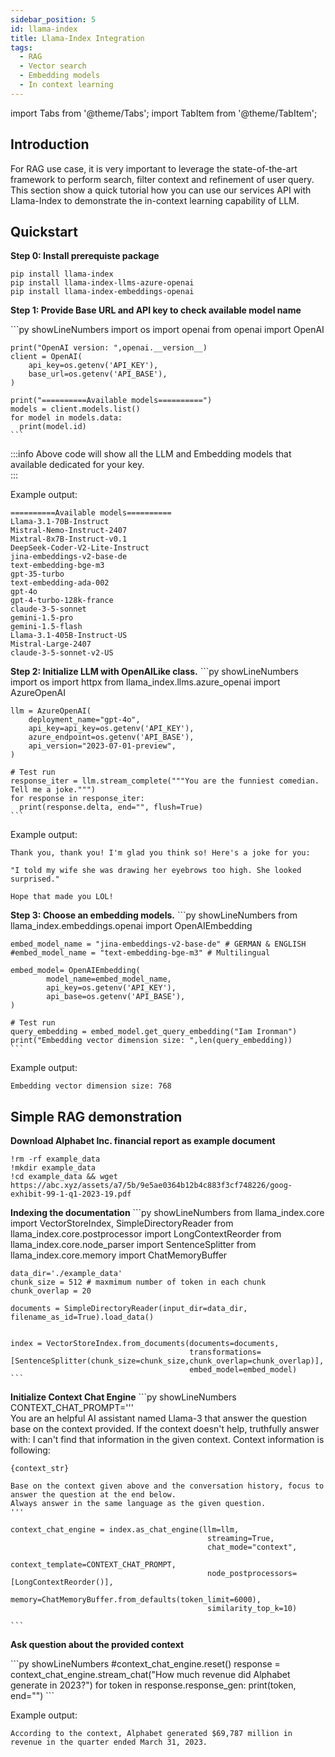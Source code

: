 ```yaml
---
sidebar_position: 5
id: llama-index
title: Llama-Index Integration
tags:
  - RAG
  - Vector search
  - Embedding models
  - In context learning
---
```

import Tabs from '@theme/Tabs';
import TabItem from '@theme/TabItem';

## Introduction
For RAG use case, it is very important to leverage the state-of-the-art framework to perform search, filter context
and refinement of user query. This section show a quick tutorial how you can use our services API with Llama-Index to demonstrate the in-context learning capability of LLM. 

## Quickstart

**Step 0: Install prerequiste package**
```
pip install llama-index
pip install llama-index-llms-azure-openai
pip install llama-index-embeddings-openai
```

**Step 1: Provide Base URL and API key to check available model name**

<Tabs>
  <TabItem value="py" label="Python" default>
    ```py showLineNumbers
    import os
    import openai
    from openai import OpenAI

    print("OpenAI version: ",openai.__version__)
    client = OpenAI(
        api_key=os.getenv('API_KEY'),
        base_url=os.getenv('API_BASE'),
    )

    print("==========Available models==========")
    models = client.models.list()
    for model in models.data:
      print(model.id)
    ```
  </TabItem>
</Tabs>

:::info
Above code will show all the LLM and Embedding models that available dedicated for your key.  
:::

Example output:

```
==========Available models==========
Llama-3.1-70B-Instruct
Mistral-Nemo-Instruct-2407
Mixtral-8x7B-Instruct-v0.1
DeepSeek-Coder-V2-Lite-Instruct
jina-embeddings-v2-base-de
text-embedding-bge-m3
gpt-35-turbo
text-embedding-ada-002
gpt-4o
gpt-4-turbo-128k-france
claude-3-5-sonnet
gemini-1.5-pro
gemini-1.5-flash
Llama-3.1-405B-Instruct-US
Mistral-Large-2407
claude-3-5-sonnet-v2-US
```

**Step 2: Initialize LLM with OpenAILike class.**
<Tabs>
  <TabItem value="py" label="Python" default>
    ```py showLineNumbers
    import os
    import httpx
    from llama_index.llms.azure_openai import AzureOpenAI

    llm = AzureOpenAI(
        deployment_name="gpt-4o",
        api_key=api_key=os.getenv('API_KEY'),
        azure_endpoint=os.getenv('API_BASE'),
        api_version="2023-07-01-preview",
    )
    
    # Test run
    response_iter = llm.stream_complete("""You are the funniest comedian. Tell me a joke.""")
    for response in response_iter:
      print(response.delta, end="", flush=True)
    ```
  </TabItem>
</Tabs>

Example output:

```
Thank you, thank you! I'm glad you think so! Here's a joke for you:

"I told my wife she was drawing her eyebrows too high. She looked surprised."

Hope that made you LOL!
```

**Step 3: Choose an embedding models.**
<Tabs>
  <TabItem value="py" label="Python" default>
    ```py showLineNumbers
    from llama_index.embeddings.openai import OpenAIEmbedding

    embed_model_name = "jina-embeddings-v2-base-de" # GERMAN & ENGLISH
    #embed_model_name = "text-embedding-bge-m3" # Multilingual

    embed_model= OpenAIEmbedding(
            model_name=embed_model_name,
            api_key=os.getenv('API_KEY'),
            api_base=os.getenv('API_BASE'),
    )

    # Test run
    query_embedding = embed_model.get_query_embedding("Iam Ironman")
    print("Embedding vector dimension size: ",len(query_embedding))
    ```
  </TabItem>
</Tabs>

Example output:

```
Embedding vector dimension size: 768
```

## Simple RAG demonstration

**Download Alphabet Inc. financial report as example document**

```
!rm -rf example_data
!mkdir example_data
!cd example_data && wget https://abc.xyz/assets/a7/5b/9e5ae0364b12b4c883f3cf748226/goog-exhibit-99-1-q1-2023-19.pdf
```

**Indexing the documentation**
<Tabs>
  <TabItem value="py" label="Python" default>
    ```py showLineNumbers
    from llama_index.core import VectorStoreIndex, SimpleDirectoryReader
    from llama_index.core.postprocessor import LongContextReorder
    from llama_index.core.node_parser import SentenceSplitter
    from llama_index.core.memory import ChatMemoryBuffer

    data_dir='./example_data'
    chunk_size = 512 # maxmimum number of token in each chunk
    chunk_overlap = 20 

    documents = SimpleDirectoryReader(input_dir=data_dir, filename_as_id=True).load_data()


    index = VectorStoreIndex.from_documents(documents=documents, 
                                            transformations=[SentenceSplitter(chunk_size=chunk_size,chunk_overlap=chunk_overlap)],
                                            embed_model=embed_model)
    ```
  </TabItem>
</Tabs>

**Initialize Context Chat Engine**
<Tabs>
  <TabItem value="py" label="Python" default>
    ```py showLineNumbers
    CONTEXT_CHAT_PROMPT='''\
    You are an helpful AI assistant named Llama-3 that answer the question base on the context provided.
    If the context doesn't help, truthfully answer with: I can't find that information in the given context.
    Context information is following:

    {context_str}

    Base on the context given above and the conversation history, focus to answer the question at the end below.
    Always answer in the same language as the given question.
    '''

    context_chat_engine = index.as_chat_engine(llm=llm,
                                                streaming=True, 
                                                chat_mode="context",
                                                context_template=CONTEXT_CHAT_PROMPT,
                                                node_postprocessors=[LongContextReorder()], 
                                                memory=ChatMemoryBuffer.from_defaults(token_limit=6000), 
                                                similarity_top_k=10)

    ```
  </TabItem>
</Tabs>

**Ask question about the provided context**

<Tabs>
  <TabItem value="py" label="Python" default>
    ```py showLineNumbers
    #context_chat_engine.reset()
    response = context_chat_engine.stream_chat("How much revenue did Alphabet generate in 2023?")
    for token in response.response_gen:
        print(token, end="")
  ```
  </TabItem>
</Tabs>

Example output:

```
According to the context, Alphabet generated $69,787 million in revenue in the quarter ended March 31, 2023.
```
